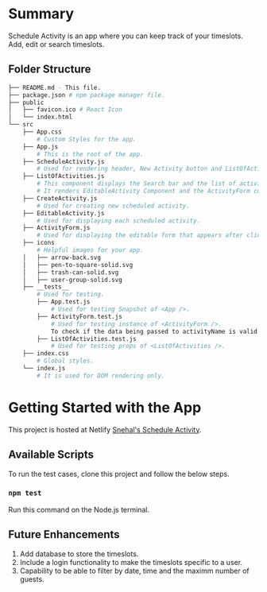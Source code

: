 # Summary

Schedule Activity is an app where you can keep track of your timeslots. Add, edit or search timeslots.

## Folder Structure
```bash
├── README.md - This file.
├── package.json # npm package manager file.
├── public
│   ├── favicon.ico # React Icon
│   └── index.html
└── src
    ├── App.css 
        # Custom Styles for the app.
    ├── App.js 
        # This is the root of the app.
    ├── ScheduleActivity.js 
        # Used for rendering header, New Activity button and ListOfActivities Component.
    ├── ListOfActivities.js 
        # This component displays the Search bar and the list of activities in sorted order.
        # It renders EditableActivity Component and the ActivityForm component when an activity is edited.
    ├── CreateActivity.js 
        # Used for creating new scheduled activity.
    ├── EditableActivity.js 
        # Used for displaying each scheduled activity.
    ├── ActivityForm.js 
        # Used for displaying the editable form that appears after clicking the New Activity button or the pen icon on the already scheduled activity in the ListOfActivities.
    ├── icons 
        # Helpful images for your app.
    │   ├── arrow-back.svg
    │   ├── pen-to-square-solid.svg
    │   ├── trash-can-solid.svg
    │   ├── user-group-solid.svg
    ├── __tests__ 
        # Used for testing.
        ├── App.test.js 
            # Used for testing Snapshot of <App />.
        ├── ActivityForm.test.js 
            # Used for testing instance of <ActivityForm />.
            To check if the data being passed to activityName is valid.
        ├── ListOfActivities.test.js 
            # Used for testing props of <ListOfActivities />.
    ├── index.css 
        # Global styles.
    └── index.js 
        # It is used for DOM rendering only.
```
# Getting Started with the App

This project is hosted at Netlify [Snehal's Schedule Activity](https://snehal-schedule-activity.netlify.app/).

## Available Scripts

To run the test cases, clone this project and follow the below steps.

### `npm test`

Run this command on the Node.js terminal.

## Future Enhancements

1. Add database to store the timeslots.
2. Include a login functionality to make the timeslots specific to a user.
3. Capability to be able to filter by date, time and the maximm number of guests.



